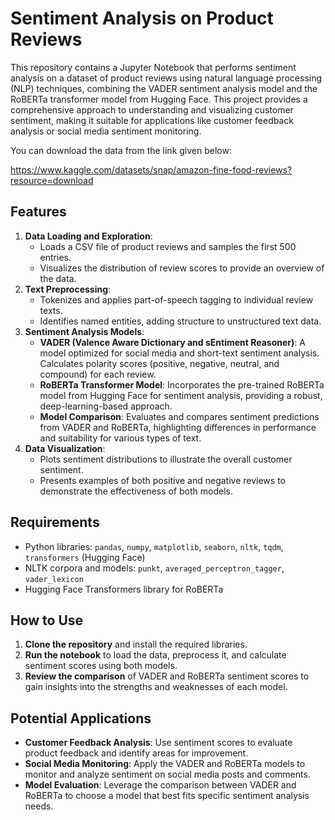 # Sentiment Analysis on Product Reviews

This repository contains a Jupyter Notebook that performs sentiment analysis on a dataset of product reviews using natural language processing (NLP) techniques, combining the VADER sentiment analysis model and the RoBERTa transformer model from Hugging Face. This project provides a comprehensive approach to understanding and visualizing customer sentiment, making it suitable for applications like customer feedback analysis or social media sentiment monitoring.

You can download the data from the link given below:

https://www.kaggle.com/datasets/snap/amazon-fine-food-reviews?resource=download
## Features

1.  **Data Loading and Exploration**:
    -   Loads a CSV file of product reviews and samples the first 500 entries.
    -   Visualizes the distribution of review scores to provide an overview of the data.
2.  **Text Preprocessing**:
    -   Tokenizes and applies part-of-speech tagging to individual review texts.
    -   Identifies named entities, adding structure to unstructured text data.
3.  **Sentiment Analysis Models**:
    -   **VADER (Valence Aware Dictionary and sEntiment Reasoner)**: A model optimized for social media and short-text sentiment analysis. Calculates polarity scores (positive, negative, neutral, and compound) for each review.
    -   **RoBERTa Transformer Model**: Incorporates the pre-trained RoBERTa model from Hugging Face for sentiment analysis, providing a robust, deep-learning-based approach.
    -   **Model Comparison**: Evaluates and compares sentiment predictions from VADER and RoBERTa, highlighting differences in performance and suitability for various types of text.
4.  **Data Visualization**:
    -   Plots sentiment distributions to illustrate the overall customer sentiment.
    -   Presents examples of both positive and negative reviews to demonstrate the effectiveness of both models.

## Requirements

-   Python libraries: `pandas`, `numpy`, `matplotlib`, `seaborn`, `nltk`, `tqdm`, `transformers` (Hugging Face)
-   NLTK corpora and models: `punkt`, `averaged_perceptron_tagger`, `vader_lexicon`
-   Hugging Face Transformers library for RoBERTa

## How to Use

1.  **Clone the repository** and install the required libraries.
2.  **Run the notebook** to load the data, preprocess it, and calculate sentiment scores using both models.
3.  **Review the comparison** of VADER and RoBERTa sentiment scores to gain insights into the strengths and weaknesses of each model.

## Potential Applications

-   **Customer Feedback Analysis**: Use sentiment scores to evaluate product feedback and identify areas for improvement.
-   **Social Media Monitoring**: Apply the VADER and RoBERTa models to monitor and analyze sentiment on social media posts and comments.
-   **Model Evaluation**: Leverage the comparison between VADER and RoBERTa to choose a model that best fits specific sentiment analysis needs.
